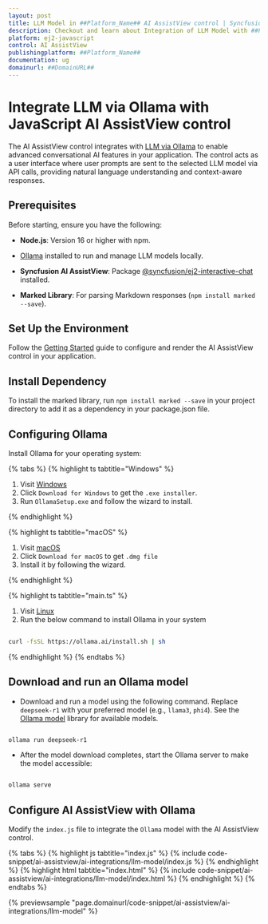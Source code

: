 ```yaml
---
layout: post
title: LLM Model in ##Platform_Name## AI AssistView control | Syncfusion
description: Checkout and learn about Integration of LLM Model with ##Platform_Name## AI AssistView control of Syncfusion Essential JS 2 and more.
platform: ej2-javascript
control: AI AssistView 
publishingplatform: ##Platform_Name##
documentation: ug
domainurl: ##DomainURL##
---
```


# Integrate LLM via Ollama with JavaScript AI AssistView control

The AI AssistView control integrates with [LLM via Ollama](https://ollama.com) to enable advanced conversational AI features in your application. The control acts as a user interface where user prompts are sent to the selected LLM model via API calls, providing natural language understanding and context-aware responses.

## Prerequisites

Before starting, ensure you have the following:

* **Node.js**: Version 16 or higher with npm.

* [Ollama](https://ollama.com) installed to run and manage LLM models locally.

* **Syncfusion AI AssistView**: Package [@syncfusion/ej2-interactive-chat](https://www.npmjs.com/package/@syncfusion/ej2-interactive-chat) installed.

* **Marked Library**: For parsing Markdown responses (`npm install marked --save`).

## Set Up the Environment

Follow the [Getting Started](../getting-started) guide to configure and render the AI AssistView control in your application.

## Install Dependency

To install the marked library, run `npm install marked --save` in your project directory to add it as a dependency in your package.json file.

## Configuring Ollama

Install Ollama for your operating system:

{% tabs %}
{% highlight ts tabtitle="Windows" %}

1. Visit [Windows](https://ollama.com/download)
2. Click `Download for Windows` to get the `.exe installer`. 
3. Run `OllamaSetup.exe` and follow the wizard to install.

{% endhighlight %}

{% highlight ts tabtitle="macOS" %}

1. Visit [macOS](https://ollama.com/download/mac)
2. Click `Download for macOS` to get `.dmg file`
3. Install it by following the wizard.

{% endhighlight %}

{% highlight ts tabtitle="main.ts" %}

1. Visit [Linux](https://ollama.com/download/linux)
2. Run the below command to install Ollama in your system 

```bash
          
curl -fsSL https://ollama.ai/install.sh | sh

```

{% endhighlight %}
{% endtabs %}

## Download and run an Ollama model

* Download and run a model using the following command. Replace `deepseek-r1` with your preferred model (e.g., `llama3`, `phi4`). See the [Ollama model](https://ollama.com/search) library for available models.
 
```bash

ollama run deepseek-r1

```

* After the model download completes, start the Ollama server to make the model accessible:

```bash

ollama serve

```

## Configure AI AssistView with Ollama

Modify the `index.js` file to integrate the `Ollama` model with the AI AssistView control.

{% tabs %}
{% highlight js tabtitle="index.js" %}
{% include code-snippet/ai-assistview/ai-integrations/llm-model/index.js %}
{% endhighlight %}
{% highlight html tabtitle="index.html" %}
{% include code-snippet/ai-assistview/ai-integrations/llm-model/index.html %}
{% endhighlight %}
{% endtabs %}

{% previewsample "page.domainurl/code-snippet/ai-assistview/ai-integrations/llm-model" %}
